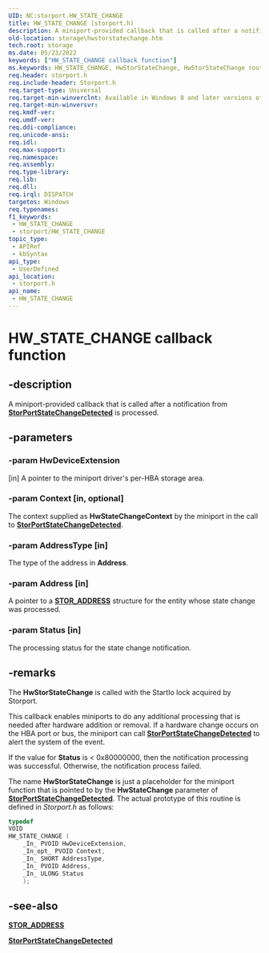 ```yaml
---
UID: NC:storport.HW_STATE_CHANGE
title: HW_STATE_CHANGE (storport.h)
description: A miniport-provided callback that is called after a notification from StorPortStateChangeDetected is processed.
old-location: storage\hwstorstatechange.htm
tech.root: storage
ms.date: 05/23/2022
keywords: ["HW_STATE_CHANGE callback function"]
ms.keywords: HW_STATE_CHANGE, HwStorStateChange, HwStorStateChange routine [Storage Devices], storage.hwstorstatechange, storport/HwStorStateChange
req.header: storport.h
req.include-header: Storport.h
req.target-type: Universal
req.target-min-winverclnt: Available in Windows 8 and later versions of Windows.
req.target-min-winversvr: 
req.kmdf-ver: 
req.umdf-ver: 
req.ddi-compliance: 
req.unicode-ansi: 
req.idl: 
req.max-support: 
req.namespace: 
req.assembly: 
req.type-library: 
req.lib: 
req.dll: 
req.irql: DISPATCH
targetos: Windows
req.typenames: 
f1_keywords:
 - HW_STATE_CHANGE
 - storport/HW_STATE_CHANGE
topic_type:
 - APIRef
 - kbSyntax
api_type:
 - UserDefined
api_location:
 - storport.h
api_name:
 - HW_STATE_CHANGE
---
```


# HW_STATE_CHANGE callback function

## -description

A miniport-provided callback that is called after a notification from [**StorPortStateChangeDetected**](nf-storport-storportstatechangedetected.md) is processed.

## -parameters

### -param HwDeviceExtension

[in] A pointer to the miniport driver's per-HBA storage area.

### -param Context [in, optional]

The context supplied as **HwStateChangeContext** by the miniport in the call to [**StorPortStateChangeDetected**](nf-storport-storportstatechangedetected.md).

### -param AddressType [in]

The type of the address in **Address**.

### -param Address [in]

A pointer to a [**STOR_ADDRESS**](../scsi/ns-scsi-_stor_address.md) structure for the entity whose state change was processed.

### -param Status [in]

The processing status for the state change notification.

## -remarks

The **HwStorStateChange** is called with the StartIo lock acquired by Storport.

This callback enables miniports to do any additional processing that is needed after hardware addition or removal. If a hardware change occurs on the HBA port or bus, the miniport can call [**StorPortStateChangeDetected**](nf-storport-storportstatechangedetected.md) to alert the system of the event.

If the value for **Status** is  < 0x80000000, then the notification processing was successful. Otherwise, the notification process failed.

The name **HwStorStateChange** is just a placeholder for the miniport function that is pointed to by the **HwStateChange** parameter of [**StorPortStateChangeDetected**](nf-storport-storportstatechangedetected.md). The actual prototype of this routine is defined in *Storport.h* as follows:

``` c
typedef
VOID
HW_STATE_CHANGE (
    _In_ PVOID HwDeviceExtension,
    _In_opt_ PVOID Context,
    _In_ SHORT AddressType,
    _In_ PVOID Address,
    _In_ ULONG Status
    );
```

## -see-also

[**STOR_ADDRESS**](../scsi/ns-scsi-_stor_address.md)

[**StorPortStateChangeDetected**](nf-storport-storportstatechangedetected.md)
